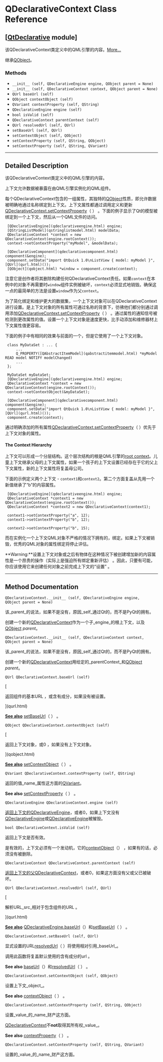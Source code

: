 # QDeclarativeContext Class Reference

## [[QtDeclarative](index.htm) module]

该QDeclarativeContext类定义中的QML引擎的内容。[More...](#details)

继承[QObject](qobject.html)。

### Methods

*   `__init__ (self, QDeclarativeEngine engine, QObject parent = None)`
*   `__init__ (self, QDeclarativeContext context, QObject parent = None)`
*   `QUrl baseUrl (self)`
*   `QObject contextObject (self)`
*   `QVariant contextProperty (self, QString)`
*   `QDeclarativeEngine engine (self)`
*   `bool isValid (self)`
*   `QDeclarativeContext parentContext (self)`
*   `QUrl resolvedUrl (self, QUrl)`
*   `setBaseUrl (self, QUrl)`
*   `setContextObject (self, QObject)`
*   `setContextProperty (self, QString, QObject)`
*   `setContextProperty (self, QString, QVariant)`

* * *

## Detailed Description

该QDeclarativeContext类定义中的QML引擎的内容。

上下文允许数据被暴露在由QML引擎实例化的QML组件。

每个QDeclarativeContext包含的一组属性，其独特的[QObject](qobject.html)性质，即允许数据被明确地通过名称绑定到上下文。上下文属性都通过调用定义和更新[QDeclarativeContext.setContextProperty](qdeclarativecontext.html#setContextProperty)（ ） 。下面的例子显示了Qt的模型被绑定到一个上下文，然后从一个QML文件的访问。

```
 [QDeclarativeEngine](qdeclarativeengine.html) engine;
 [QStringListModel](qstringlistmodel.html) modelData;
 QDeclarativeContext *context = new QDeclarativeContext(engine.rootContext());
 context->setContextProperty("myModel", &modelData);

 [QDeclarativeComponent](qdeclarativecomponent.html) component(&engine);
 component.setData("import QtQuick 1.0\nListView { model: myModel }", [QUrl](qurl.html)());
 [QObject](qobject.html) *window = component.create(context);

```

注意它是创作者将其删除构建任何QDeclarativeContext责任。如果`context`在本例中的对象不再需要时`window`组件实例被破坏，`context`必须显式地销毁。确保这一点的最简单的方法是设置`window`作为父`context`。

为了简化绑定和维护更大的数据集，一个上下文对象可以在QDeclarativeContext进行设置。是上下文对象的所有属性可通过名称的背景下，彷彿他们都分别通过调用添加[QDeclarativeContext.setContextProperty](qdeclarativecontext.html#setContextProperty)（ ） 。通过属性的通知信号被检测到更改属性的值。设置一个上下文对象是速度更快，比手动添加和维修器材上下文属性值更容易。

下面的例子中有相同的效果与前面的一个，但是它使用了一个上下文对象。

```
 class MyDataSet : ... {
     ...
     Q_PROPERTY([QAbstractItemModel](qabstractitemmodel.html) *myModel READ model NOTIFY modelChanged)
     ...
 };

 MyDataSet myDataSet;
 [QDeclarativeEngine](qdeclarativeengine.html) engine;
 QDeclarativeContext *context = new QDeclarativeContext(engine.rootContext());
 context->setContextObject(&myDataSet);

 [QDeclarativeComponent](qdeclarativecomponent.html) component(&engine);
 component.setData("import QtQuick 1.0\nListView { model: myModel }", [QUrl](qurl.html)());
 component.create(context);

```

通过明确添加的所有属性[QDeclarativeContext.setContextProperty](qdeclarativecontext.html#setContextProperty)（ ）优先于上下文对象的属性。

#### The Context Hierarchy

上下文可以形成一个分层结构。这个层次结构的根是QML引擎的[root context](qdeclarativeengine.html#rootContext)。儿童上下文继承父母的上下文属性，如果一个孩子的上下文设置已经存在于它的父上下文属性，新的上下文属性将复盖母公司。

下面的示例定义两个上下文 - `context1`和`context2`。第二个方面复盖从先用一个新值继承了“b”的内容属性。

```
 [QDeclarativeEngine](qdeclarativeengine.html) engine;
 QDeclarativeContext *context1 = new QDeclarativeContext(engine.rootContext());
 QDeclarativeContext *context2 = new QDeclarativeContext(context1);

 context1->setContextProperty("a", 12);
 context1->setContextProperty("b", 12);

 context2->setContextProperty("b", 15);

```

而在实例化一个上下文QML对象不严格的情况下拥有的，绑定。如果上下文被销毁，优秀的QML对象的属性绑定将停止评估。

**Warning:**设置上下文对象或之后有物体在这种情况下被创建增加新的内容属性是一个昂贵的操作（实际上是强迫所有绑定重新评估） 。因此，只要有可能，你应该使用它来创建任何对象之前完成上下文的“设置” 。

* * *

## Method Documentation

```
QDeclarativeContext.__init__ (self, QDeclarativeEngine engine, QObject parent = None)
```

该_parent_的说法，如果不是没有，原因_self_通过Qt的，而不是PyQt的拥有。

创建一个新的[QDeclarativeContext](qdeclarativecontext.html)作为一个子_engine_的根上下文，以及[QObject](qobject.html) _parent_。

```
QDeclarativeContext.__init__ (self, QDeclarativeContext context, QObject parent = None)
```

该_parent_的说法，如果不是没有，原因_self_通过Qt的，而不是PyQt的拥有。

创建一个新的[QDeclarativeContext](qdeclarativecontext.html)用给定的_parentContext_和[QObject](qobject.html) _parent_。

```
QUrl QDeclarativeContext.baseUrl (self)
```

[

返回组件的基本URL ，或含有成分，如果没有被设置。

](qurl.html)

[**See also**](qurl.html) [setBaseUrl](qdeclarativecontext.html#setBaseUrl)（ ） 。

```
QObject QDeclarativeContext.contextObject (self)
```

[

返回上下文对象，或0 ，如果没有上下文对象。

](qobject.html)

[**See also**](qobject.html) [setContextObject](qdeclarativecontext.html#setContextObject)（ ） 。

```
QVariant QDeclarativeContext.contextProperty (self, QString)
```

返回的值_name_属性这方面的[QVariant](qvariant.html)。

**See also** [setContextProperty](qdeclarativecontext.html#setContextProperty)（ ） 。

```
QDeclarativeEngine QDeclarativeContext.engine (self)
```

[](qdeclarativeengine.html)

[返回上下文的](qdeclarativeengine.html)[QDeclarativeEngine](qdeclarativeengine.html)，或者0，如果上下文没有[QDeclarativeEngine](qdeclarativeengine.html)或[QDeclarativeEngine](qdeclarativeengine.html)被摧毁。

```
bool QDeclarativeContext.isValid (self)
```

返回上下文是否有效。

是有效的，上下文必须有一个发动机，它的[contextObject](qdeclarativecontext.html#contextObject)（） ，如果有的话，必须没有被删除。

```
QDeclarativeContext QDeclarativeContext.parentContext (self)
```

[](qdeclarativecontext.html)

[返回上下文的父](qdeclarativecontext.html)[QDeclarativeContext](qdeclarativecontext.html)，或者0，如果这方面没有父或父已被破坏。

```
QUrl QDeclarativeContext.resolvedUrl (self, QUrl)
```

[

解析URL_src_相对于包含组件的URL 。

](qurl.html)

[**See also**](qurl.html) [QDeclarativeEngine.baseUrl](qdeclarativeengine.html#baseUrl)（）和[setBaseUrl](qdeclarativecontext.html#setBaseUrl)（ ） 。

```
QDeclarativeContext.setBaseUrl (self, QUrl)
```

显式设置的URL[resolvedUrl](qdeclarativecontext.html#resolvedUrl)（ ）将使用相对引用_baseUrl_。

调用此函数将复盖默认使用的含有成分的url 。

**See also** [baseUrl](qdeclarativecontext.html#baseUrl)（）和[resolvedUrl](qdeclarativecontext.html#resolvedUrl)（ ） 。

```
QDeclarativeContext.setContextObject (self, QObject)
```

设置上下文_object_。

**See also** [contextObject](qdeclarativecontext.html#contextObject)（ ） 。

```
QDeclarativeContext.setContextProperty (self, QString, QObject)
```

设置_value_的_name_财产这方面。

[QDeclarativeContext](qdeclarativecontext.html)不**not**取得其所有权_value_。

**See also** [contextProperty](qdeclarativecontext.html#contextProperty)（ ） 。

```
QDeclarativeContext.setContextProperty (self, QString, QVariant)
```

设置的_value_的_name_财产这方面。